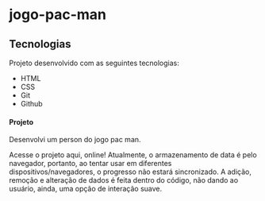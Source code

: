 # jogo-pac-man

## Tecnologias
Projeto desenvolvido com as seguintes tecnologias:

- HTML
- CSS
- Git
- Github

#### Projeto
Desenvolvi um person do jogo pac man.

Acesse o projeto aqui, online!
Atualmente, o armazenamento de data é pelo navegador, portanto, ao tentar usar em diferentes dispositivos/navegadores, o progresso não estará sincronizado. A adição, remoção e alteração de dados é feita dentro do código, não dando ao usuário, ainda, uma opção de interação suave.
